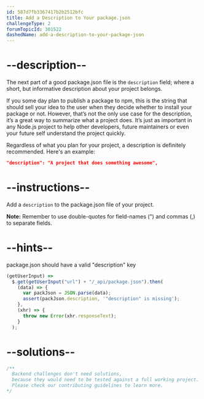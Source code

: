 ```yaml
---
id: 587d7fb3367417b2b2512bfc
title: Add a Description to Your package.json
challengeType: 2
forumTopicId: 301522
dashedName: add-a-description-to-your-package-json
---
```


# --description--

The next part of a good package.json file is the `description` field; where a short, but informative description about your project belongs.

If you some day plan to publish a package to npm, this is the string that should sell your idea to the user when they decide whether to install your package or not. However, that’s not the only use case for the description, it’s a great way to summarize what a project does. It’s just as important in any Node.js project to help other developers, future maintainers or even your future self understand the project quickly.

Regardless of what you plan for your project, a description is definitely recommended. Here's an example:

```json
"description": "A project that does something awesome",
```

# --instructions--

Add a `description` to the package.json file of your project.

**Note:** Remember to use double-quotes for field-names (") and commas (,) to separate fields.

# --hints--

package.json should have a valid "description" key

```js
(getUserInput) =>
  $.get(getUserInput("url") + "/_api/package.json").then(
    (data) => {
      var packJson = JSON.parse(data);
      assert(packJson.description, '"description" is missing');
    },
    (xhr) => {
      throw new Error(xhr.responseText);
    }
  );
```

# --solutions--

```js
/**
  Backend challenges don't need solutions, 
  because they would need to be tested against a full working project. 
  Please check our contributing guidelines to learn more.
*/
```
